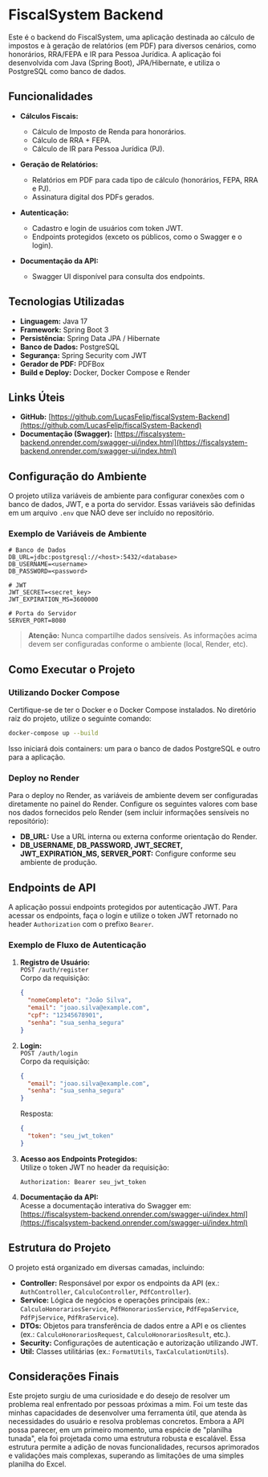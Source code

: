 # FiscalSystem Backend

Este é o backend do FiscalSystem, uma aplicação destinada ao cálculo de impostos e à geração de relatórios (em PDF) para diversos cenários, como honorários, RRA/FEPA e IR para Pessoa Jurídica. A aplicação foi desenvolvida com Java (Spring Boot), JPA/Hibernate, e utiliza o PostgreSQL como banco de dados.

## Funcionalidades

- **Cálculos Fiscais:**
    - Cálculo de Imposto de Renda para honorários.
    - Cálculo de RRA + FEPA.
    - Cálculo de IR para Pessoa Jurídica (PJ).

- **Geração de Relatórios:**
    - Relatórios em PDF para cada tipo de cálculo (honorários, FEPA, RRA e PJ).
    - Assinatura digital dos PDFs gerados.

- **Autenticação:**
    - Cadastro e login de usuários com token JWT.
    - Endpoints protegidos (exceto os públicos, como o Swagger e o login).

- **Documentação da API:**
    - Swagger UI disponível para consulta dos endpoints.

## Tecnologias Utilizadas

- **Linguagem:** Java 17
- **Framework:** Spring Boot 3
- **Persistência:** Spring Data JPA / Hibernate
- **Banco de Dados:** PostgreSQL
- **Segurança:** Spring Security com JWT
- **Gerador de PDF:** PDFBox
- **Build e Deploy:** Docker, Docker Compose e Render

## Links Úteis

- **GitHub:** [https://github.com/LucasFelip/fiscalSystem-Backend](https://github.com/LucasFelip/fiscalSystem-Backend)
- **Documentação (Swagger):** [https://fiscalsystem-backend.onrender.com/swagger-ui/index.html](https://fiscalsystem-backend.onrender.com/swagger-ui/index.html)

## Configuração do Ambiente

O projeto utiliza variáveis de ambiente para configurar conexões com o banco de dados, JWT, e a porta do servidor. Essas variáveis são definidas em um arquivo `.env` que NÃO deve ser incluído no repositório.

### Exemplo de Variáveis de Ambiente

```properties
# Banco de Dados
DB_URL=jdbc:postgresql://<host>:5432/<database>
DB_USERNAME=<username>
DB_PASSWORD=<password>

# JWT
JWT_SECRET=<secret_key>
JWT_EXPIRATION_MS=3600000

# Porta do Servidor
SERVER_PORT=8080
```

> **Atenção:** Nunca compartilhe dados sensíveis. As informações acima devem ser configuradas conforme o ambiente (local, Render, etc).

## Como Executar o Projeto

### Utilizando Docker Compose

Certifique-se de ter o Docker e o Docker Compose instalados. No diretório raiz do projeto, utilize o seguinte comando:

```bash
docker-compose up --build
```

Isso iniciará dois containers: um para o banco de dados PostgreSQL e outro para a aplicação.

### Deploy no Render

Para o deploy no Render, as variáveis de ambiente devem ser configuradas diretamente no painel do Render. Configure os seguintes valores com base nos dados fornecidos pelo Render (sem incluir informações sensíveis no repositório):

- **DB_URL:** Use a URL interna ou externa conforme orientação do Render.
- **DB_USERNAME, DB_PASSWORD, JWT_SECRET, JWT_EXPIRATION_MS, SERVER_PORT:** Configure conforme seu ambiente de produção.

## Endpoints de API

A aplicação possui endpoints protegidos por autenticação JWT. Para acessar os endpoints, faça o login e utilize o token JWT retornado no header `Authorization` com o prefixo `Bearer`.

### Exemplo de Fluxo de Autenticação

1. **Registro de Usuário:**  
   `POST /auth/register`  
   Corpo da requisição:
   ```json
   {
     "nomeCompleto": "João Silva",
     "email": "joao.silva@example.com",
     "cpf": "12345678901",
     "senha": "sua_senha_segura"
   }
   ```

2. **Login:**  
   `POST /auth/login`  
   Corpo da requisição:
   ```json
   {
     "email": "joao.silva@example.com",
     "senha": "sua_senha_segura"
   }
   ```
   Resposta:
   ```json
   {
     "token": "seu_jwt_token"
   }
   ```

3. **Acesso aos Endpoints Protegidos:**  
   Utilize o token JWT no header da requisição:
   ```
   Authorization: Bearer seu_jwt_token
   ```

4. **Documentação da API:**  
   Acesse a documentação interativa do Swagger em:  
   [https://fiscalsystem-backend.onrender.com/swagger-ui/index.html](https://fiscalsystem-backend.onrender.com/swagger-ui/index.html)

## Estrutura do Projeto

O projeto está organizado em diversas camadas, incluindo:

- **Controller:** Responsável por expor os endpoints da API (ex.: `AuthController`, `CalculoController`, `PdfController`).
- **Service:** Lógica de negócios e operações principais (ex.: `CalculoHonorariosService`, `PdfHonorariosService`, `PdfFepaService`, `PdfPjService`, `PdfRraService`).
- **DTOs:** Objetos para transferência de dados entre a API e os clientes (ex.: `CalculoHonorariosRequest`, `CalculoHonorariosResult`, etc.).
- **Security:** Configurações de autenticação e autorização utilizando JWT.
- **Util:** Classes utilitárias (ex.: `FormatUtils`, `TaxCalculationUtils`).

## Considerações Finais

Este projeto surgiu de uma curiosidade e do desejo de resolver um problema real enfrentado por pessoas próximas a mim. Foi um teste das minhas capacidades de desenvolver uma ferramenta útil, que atenda às necessidades do usuário e resolva problemas concretos. Embora a API possa parecer, em um primeiro momento, uma espécie de "planilha tunada", ela foi projetada como uma estrutura robusta e escalável. Essa estrutura permite a adição de novas funcionalidades, recursos aprimorados e validações mais complexas, superando as limitações de uma simples planilha do Excel.
